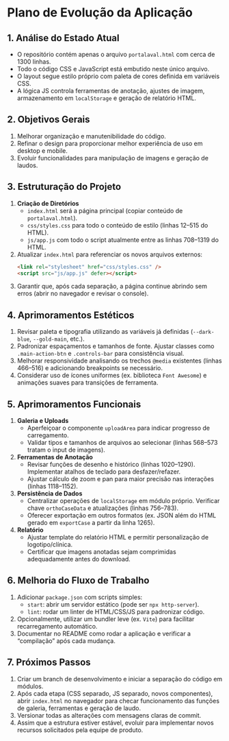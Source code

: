 # Plano de Evolução da Aplicação

## 1. Análise do Estado Atual
- O repositório contém apenas o arquivo `portalaval.html` com cerca de 1300 linhas.
- Todo o código CSS e JavaScript está embutido neste único arquivo.
- O layout segue estilo próprio com paleta de cores definida em variáveis CSS.
- A lógica JS controla ferramentas de anotação, ajustes de imagem, armazenamento em `localStorage` e geração de relatório HTML.

## 2. Objetivos Gerais
1. Melhorar organização e manutenibilidade do código.
2. Refinar o design para proporcionar melhor experiência de uso em desktop e mobile.
3. Evoluir funcionalidades para manipulação de imagens e geração de laudos.

## 3. Estruturação do Projeto
1. **Criação de Diretórios**
   - `index.html` será a página principal (copiar conteúdo de `portalaval.html`).
   - `css/styles.css` para todo o conteúdo de estilo (linhas 12–515 do HTML).
   - `js/app.js` com todo o script atualmente entre as linhas 708–1319 do HTML.
2. Atualizar `index.html` para referenciar os novos arquivos externos:
   ```html
   <link rel="stylesheet" href="css/styles.css" />
   <script src="js/app.js" defer></script>
   ```
3. Garantir que, após cada separação, a página continue abrindo sem erros (abrir no navegador e revisar o console).

## 4. Aprimoramentos Estéticos
1. Revisar paleta e tipografia utilizando as variáveis já definidas (`--dark-blue`, `--gold-main`, etc.).
2. Padronizar espaçamentos e tamanhos de fonte. Ajustar classes como `.main-action-btn` e `.controls-bar` para consistência visual.
3. Melhorar responsividade analisando os trechos `@media` existentes (linhas 466–516) e adicionando breakpoints se necessário.
4. Considerar uso de ícones uniformes (ex. biblioteca `Font Awesome`) e animações suaves para transições de ferramenta.

## 5. Aprimoramentos Funcionais
1. **Galeria e Uploads**
   - Aperfeiçoar o componente `uploadArea` para indicar progresso de carregamento.
   - Validar tipos e tamanhos de arquivos ao selecionar (linhas 568–573 tratam o input de imagens).
2. **Ferramentas de Anotação**
   - Revisar funções de desenho e histórico (linhas 1020–1290). Implementar atalhos de teclado para desfazer/refazer.
   - Ajustar cálculo de zoom e pan para maior precisão nas interações (linhas 1118–1152).
3. **Persistência de Dados**
   - Centralizar operações de `localStorage` em módulo próprio. Verificar chave `orthoCaseData` e atualizações (linhas 756–783).
   - Oferecer exportação em outros formatos (ex. JSON além do HTML gerado em `exportCase` a partir da linha 1265).
4. **Relatório**
   - Ajustar template do relatório HTML e permitir personalização de logotipo/clínica.
   - Certificar que imagens anotadas sejam comprimidas adequadamente antes do download.

## 6. Melhoria do Fluxo de Trabalho
1. Adicionar `package.json` com scripts simples:
   - `start`: abrir um servidor estático (pode ser `npx http-server`).
   - `lint`: rodar um linter de HTML/CSS/JS para padronizar código.
2. Opcionalmente, utilizar um bundler leve (ex. `Vite`) para facilitar recarregamento automático.
3. Documentar no README como rodar a aplicação e verificar a “compilação” após cada mudança.

## 7. Próximos Passos
1. Criar um branch de desenvolvimento e iniciar a separação do código em módulos.
2. Após cada etapa (CSS separado, JS separado, novos componentes), abrir `index.html` no navegador para checar funcionamento das funções de galeria, ferramentas e geração de laudo.
3. Versionar todas as alterações com mensagens claras de commit.
4. Assim que a estrutura estiver estável, evoluir para implementar novos recursos solicitados pela equipe de produto.

